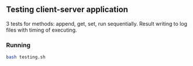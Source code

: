 ## Testing client-server application
3 tests for methods: append, get, set, run sequentially. Result writing to log files with timing of executing.
### Running
```bash
bash testing.sh
```